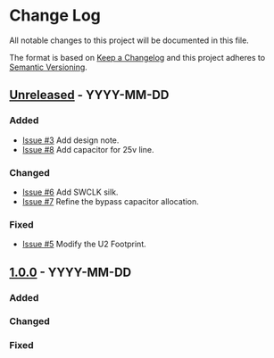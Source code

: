 # Change Log
All notable changes to this project will be documented in this file.

The format is based on [Keep a Changelog](http://keepachangelog.com/)
and this project adheres to [Semantic Versioning](http://semver.org/).

## [Unreleased] - YYYY-MM-DD
### Added
- [Issue #3](https://github.com/suikan4github/LI2026ODP/issues/3) Add design note. 
- [Issue #8](https://github.com/suikan4github/LI2026ODP/issues/8) Add capacitor for 25v line. 
### Changed
- [Issue #6](https://github.com/suikan4github/LI2026ODP/issues/6) Add SWCLK silk.  
- [Issue #7](https://github.com/suikan4github/LI2026ODP/issues/7) Refine the bypass capacitor allocation. 
### Fixed
- [Issue #5](https://github.com/suikan4github/LI2026ODP/issues/5)  Modify the U2 Footprint.   

## [1.0.0] - YYYY-MM-DD
### Added
### Changed
### Fixed


[Unreleased]: https://github.com/suikan4github/template_application/compare/v1.0.0...develop
[1.0.0]: https://github.com/suikan4github/template_application/compare/v0.0.0...v1.0.0
